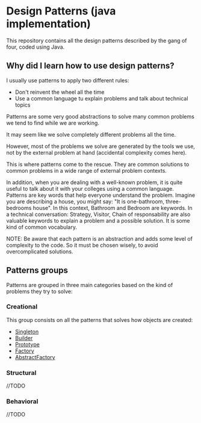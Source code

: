 # Design Patterns (java implementation)

This repository contains all the design patterns described by the gang of four, coded using Java.

## Why did I learn how to use design patterns?

I usually use patterns to apply two different rules:
 * Don't reinvent the wheel all the time
 * Use a common language tu explain problems and talk about technical topics
 
Patterns are some very good abstractions to solve many common problems we tend to find while we are working.

It may seem like we solve completely different problems all the time.

However, most of the problems we solve are generated by the tools we use, not by the external problem at hand (accidental complexity comes here).

This is where patterns come to the rescue. They are common solutions to common problems in a wide range of external problem contexts.

In addition, when you are dealing with a well-known problem, it is quite useful to talk about it with your colleges using a common language. Patterns are key words that help everyone understand the problem.
Imagine you are describing a house, you might say: "It is one-bathroom, three-bedrooms house". In this context, Bathroom and Bedroom are keywords.
In a technical conversation: Strategy, Visitor, Chain of responsability are also valuable keywords to explain a problem and a possible solution. It is some kind of common vocabulary.

NOTE: Be aware that each pattern is an abstraction and adds some level of complexity to the code. So it must be chosen wisely, to avoid overcomplicated solutions.

## Patterns groups

Patterns are grouped in three main categories based on the kind of problems they try to solve:

### Creational

This group consists on all the patterns that solves how objects are created:

* [Singleton]()
* [Builder]()
* [Prototype]()
* [Factory]()
* [AbstractFactory]()


### Structural
//TODO

### Behavioral
//TODO
